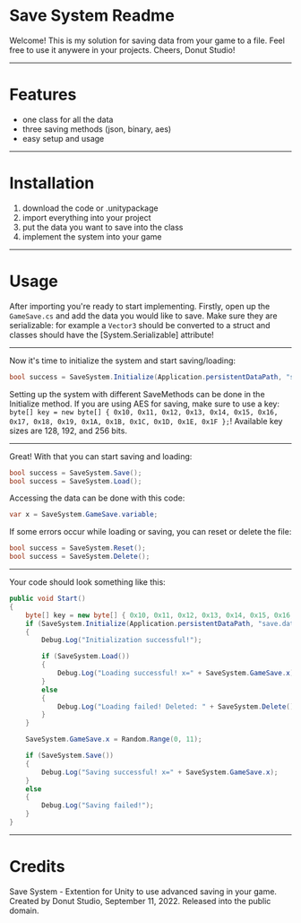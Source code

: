 # Save System Readme
Welcome!
This is my solution for saving data from your game to a file.
Feel free to use it anywere in your projects.
Cheers, Donut Studio!


***
# Features
- one class for all the data
- three saving methods (json, binary, aes)
- easy setup and usage


***
# Installation
1. download the code or .unitypackage
2. import everything into your project
3. put the data you want to save into the class
4. implement the system into your game


***
# Usage
After importing you're ready to start implementing.
Firstly, open up the `GameSave.cs` and add the data you would like to save.
Make sure they are serializable: for example a `Vector3` should be converted to a struct and classes should have the [System.Serializable] attribute!

---
Now it's time to initialize the system and start saving/loading:
```csharp
bool success = SaveSystem.Initialize(Application.persistentDataPath, "save.dat", SaveMethod.json);
```
Setting up the system with different SaveMethods can be done in the Initialize method. 
If you are using AES for saving, make sure to use a key: `byte[] key = new byte[] { 0x10, 0x11, 0x12, 0x13, 0x14, 0x15, 0x16, 0x17, 0x18, 0x19, 0x1A, 0x1B, 0x1C, 0x1D, 0x1E, 0x1F };`! Available key sizes are 128, 192, and 256 bits.

---
Great! With that you can start saving and loading:
```csharp
bool success = SaveSystem.Save();
bool success = SaveSystem.Load();
```
Accessing the data can be done with this code:
```csharp
var x = SaveSystem.GameSave.variable;
```

If some errors occur while loading or saving, you can reset or delete the file:
```csharp
bool success = SaveSystem.Reset();
bool success = SaveSystem.Delete();
```

---
Your code should look something like this:
```csharp
public void Start()
{
    byte[] key = new byte[] { 0x10, 0x11, 0x12, 0x13, 0x14, 0x15, 0x16, 0x17, 0x18, 0x19, 0x1A, 0x1B, 0x1C, 0x1D, 0x1E, 0x1F };
    if (SaveSystem.Initialize(Application.persistentDataPath, "save.dat", SaveMethod.aes, key))
    {
        Debug.Log("Initialization successful!");

        if (SaveSystem.Load())
        {
            Debug.Log("Loading successful! x=" + SaveSystem.GameSave.x);
        }
        else
        {
            Debug.Log("Loading failed! Deleted: " + SaveSystem.Delete());
        }
    }

    SaveSystem.GameSave.x = Random.Range(0, 11);

    if (SaveSystem.Save())
    {
        Debug.Log("Saving successful! x=" + SaveSystem.GameSave.x);
    }
    else
    {
        Debug.Log("Saving failed!");
    }
}
```


***
# Credits
Save System - Extention for Unity to use advanced saving in your game.
Created by Donut Studio, September 11, 2022.
Released into the public domain.